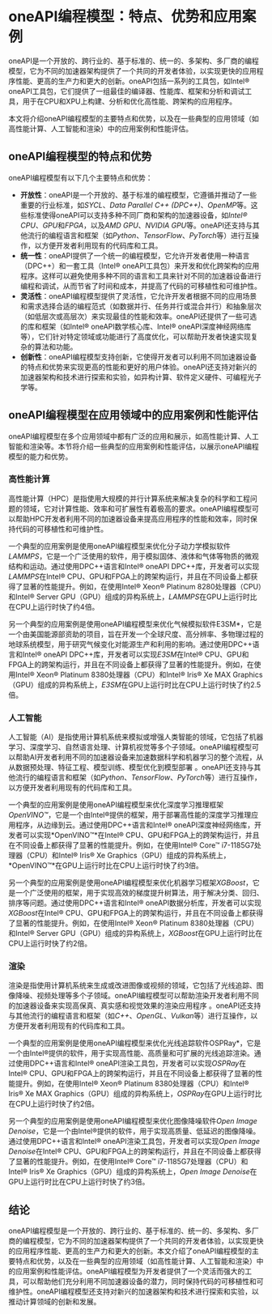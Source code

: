 # oneAPI编程模型：特点、优势和应用案例
oneAPI是一个开放的、跨行业的、基于标准的、统一的、多架构、多厂商的编程模型，它为不同的加速器架构提供了一个共同的开发者体验，以实现更快的应用程序性能、更高的生产力和更大的创新。oneAPI包括一系列的工具包，如Intel® oneAPI工具包，它们提供了一组最佳的编译器、性能库、框架和分析和调试工具，用于在CPU和XPU上构建、分析和优化高性能、跨架构的应用程序。

本文将介绍oneAPI编程模型的主要特点和优势，以及在一些典型的应用领域（如高性能计算、人工智能和渲染）中的应用案例和性能评估。

## oneAPI编程模型的特点和优势

oneAPI编程模型有以下几个主要特点和优势：

- **开放性**：oneAPI是一个开放的、基于标准的编程模型，它遵循并推动了一些重要的行业标准，如*SYCL*、*Data Parallel C++ (DPC++)*、*OpenMP*等。这些标准使得oneAPI可以支持多种不同厂商和架构的加速器设备，如*Intel® CPU*、*GPU*和*FPGA*，以及*AMD GPU*、*NVIDIA GPU*等。oneAPI还支持与其他流行的编程语言和框架（如*Python*、*TensorFlow*、*PyTorch*等）进行互操作，以方便开发者利用现有的代码库和工具。
- **统一性**：oneAPI提供了一个统一的编程模型，它允许开发者使用一种语言（DPC++）和一套工具（Intel® oneAPI工具包）来开发和优化跨架构的应用程序。这样可以避免使用多种不同的语言和工具来针对不同的加速器设备进行编程和调试，从而节省了时间和成本，并提高了代码的可移植性和可维护性。
- **灵活性**：oneAPI编程模型提供了灵活性，它允许开发者根据不同的应用场景和需求选择合适的编程范式（如数据并行、任务并行或混合并行）和抽象层次（如低层次或高层次）来实现最佳的性能和效率。oneAPI还提供了一些可选的库和框架（如Intel® oneAPI数学核心库、Intel® oneAPI深度神经网络库等），它们针对特定领域或功能进行了高度优化，可以帮助开发者快速实现复杂的算法和功能。
- **创新性**：oneAPI编程模型支持创新，它使得开发者可以利用不同加速器设备的特点和优势来实现更高的性能和更好的用户体验。oneAPI还支持对新兴的加速器架构和技术进行探索和实验，如异构计算、软件定义硬件、可编程光子学等。

## oneAPI编程模型在应用领域中的应用案例和性能评估

oneAPI编程模型在多个应用领域中都有广泛的应用和展示，如高性能计算、人工智能和渲染等。本节将介绍一些典型的应用案例和性能评估，以展示oneAPI编程模型的能力和优势。

### 高性能计算

高性能计算（HPC）是指使用大规模的并行计算系统来解决复杂的科学和工程问题的领域，它对计算性能、效率和可扩展性有着极高的要求。oneAPI编程模型可以帮助HPC开发者利用不同的加速器设备来提高应用程序的性能和效率，同时保持代码的可移植性和可维护性。

一个典型的应用案例是使用oneAPI编程模型来优化分子动力学模拟软件*LAMMPS*，它是一个广泛使用的软件，用于模拟固体、液体和气体等物质的微观结构和运动。通过使用DPC++语言和Intel® oneAPI DPC++库，开发者可以实现*LAMMPS*在Intel® CPU、GPU和FPGA上的跨架构运行，并且在不同设备上都获得了显著的性能提升。例如，在使用Intel® Xeon® Platinum 8280处理器（CPU）和Intel® Server GPU（GPU）组成的异构系统上，*LAMMPS*在GPU上运行时比在CPU上运行时快了约4倍。

另一个典型的应用案例是使用oneAPI编程模型来优化气候模拟软件E3SM*，它是一个由美国能源部资助的项目，旨在开发一个全球尺度、高分辨率、多物理过程的地球系统模型，用于研究气候变化对能源生产和利用的影响。通过使用DPC++语言和Intel® oneAPI DPC++库，开发者可以实现*E3SM*在Intel® CPU、GPU和FPGA上的跨架构运行，并且在不同设备上都获得了显著的性能提升。例如，在使用Intel® Xeon® Platinum 8380处理器（CPU）和Intel® Iris® Xe MAX Graphics（GPU）组成的异构系统上，*E3SM*在GPU上运行时比在CPU上运行时快了约2.5倍。

### 人工智能

人工智能（AI）是指使用计算机系统来模拟或增强人类智能的领域，它包括了机器学习、深度学习、自然语言处理、计算机视觉等多个子领域。oneAPI编程模型可以帮助AI开发者利用不同的加速器设备来加速数据科学和机器学习的整个流程，从从数据预处理、特征工程、模型训练、模型优化到模型部署 。oneAPI还支持与其他流行的编程语言和框架（如*Python*、*TensorFlow*、*PyTorch*等）进行互操作，以方便开发者利用现有的代码库和工具。

一个典型的应用案例是使用oneAPI编程模型来优化深度学习推理框架*OpenVINO™*，它是一个由Intel®提供的框架，用于部署高性能的深度学习推理应用程序，从边缘到云。通过使用DPC++语言和Intel® oneAPI深度神经网络库，开发者可以实现*OpenVINO™*在Intel® CPU、GPU和FPGA上的跨架构运行，并且在不同设备上都获得了显著的性能提升。例如，在使用Intel® Core™ i7-1185G7处理器（CPU）和Intel® Iris® Xe Graphics（GPU）组成的异构系统上，*OpenVINO™*在GPU上运行时比在CPU上运行时快了约3倍。

另一个典型的应用案例是使用oneAPI编程模型来优化机器学习框架*XGBoost*，它是一个广泛使用的框架，用于实现高效的梯度提升树算法，用于解决分类、回归、排序等问题。通过使用DPC++语言和Intel® oneAPI数据分析库，开发者可以实现*XGBoost*在Intel® CPU、GPU和FPGA上的跨架构运行，并且在不同设备上都获得了显著的性能提升。例如，在使用Intel® Xeon® Platinum 8380处理器（CPU）和Intel® Server GPU（GPU）组成的异构系统上，*XGBoost*在GPU上运行时比在CPU上运行时快了约2倍。

### 渲染

渲染是指使用计算机系统来生成或改进图像或视频的领域，它包括了光线追踪、图像降噪、视频处理等多个子领域。oneAPI编程模型可以帮助渲染开发者利用不同的加速器设备来实现高保真、真实感和视觉效果的渲染应用程序 。oneAPI还支持与其他流行的编程语言和框架（如*C++*、*OpenGL*、*Vulkan*等）进行互操作，以方便开发者利用现有的代码库和工具。

一个典型的应用案例是使用oneAPI编程模型来优化光线追踪软件OSPRay*，它是一个由Intel®提供的软件，用于实现高性能、高质量和可扩展的光线追踪渲染。通过使用DPC++语言和Intel® oneAPI渲染工具包，开发者可以实现*OSPRay*在Intel® CPU、GPU和FPGA上的跨架构运行，并且在不同设备上都获得了显著的性能提升。例如，在使用Intel® Xeon® Platinum 8380处理器（CPU）和Intel® Iris® Xe MAX Graphics（GPU）组成的异构系统上，*OSPRay*在GPU上运行时比在CPU上运行时快了约2倍。

另一个典型的应用案例是使用oneAPI编程模型来优化图像降噪软件*Open Image Denoise*，它是一个由Intel®提供的软件，用于实现高质量、低延迟的图像降噪。通过使用DPC++语言和Intel® oneAPI渲染工具包，开发者可以实现*Open Image Denoise*在Intel® CPU、GPU和FPGA上的跨架构运行，并且在不同设备上都获得了显著的性能提升。例如，在使用Intel® Core™ i7-1185G7处理器（CPU）和Intel® Iris® Xe Graphics（GPU）组成的异构系统上，*Open Image Denoise*在GPU上运行时比在CPU上运行时快了约3倍。

## 结论

oneAPI编程模型是一个开放的、跨行业的、基于标准的、统一的、多架构、多厂商的编程模型，它为不同的加速器架构提供了一个共同的开发者体验，以实现更快的应用程序性能、更高的生产力和更大的创新。本文介绍了oneAPI编程模型的主要特点和优势，以及在一些典型的应用领域（如高性能计算、人工智能和渲染）中的应用案例和性能评估。oneAPI编程模型为开发者提供了一个灵活而强大的工具，可以帮助他们充分利用不同加速器设备的潜力，同时保持代码的可移植性和可维护性。oneAPI编程模型还支持对新兴的加速器架构和技术进行探索和实验，以推动计算领域的创新和发展。
